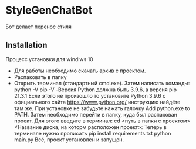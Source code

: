 # StyleGenChatBot
Бот делает перенос стиля
## Installation
Процесс установки для windiws 10
 - Для работы необходимо скачать архив с проектом.
 - Распаковать в папку
 - Открыть терминал (стандартный cmd.exe). Затем написать команды: 
      python -V
      pip -V
 -Версия Python должна быть 3.9.6, а версия pip 21.3.1
Если этого не произошло то установите Python 3.9.6 с официального сайта https://www.python.org/ инструкцию найдёте там же. При установке не забудьте нажать галочку Add python.exe to PATH.
Затем необходимо перейти в папку, куда был распакован проект. Для этого введите в терминал:
    cd <путь в папки с проектом>
    <Название диска, на которм расположен проект>:
Теперь в терминале нужно прописать 
    pip install requirements.txt
    python main.py
Всё, проект установлен и запущен.
